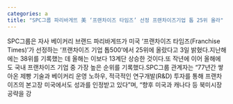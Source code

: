 ```yaml
---
categories: a
title: "SPC그룹 파리바게뜨 美 ‘프랜차이즈 타임즈’ 선정 프랜차이즈기업 톱 25위 올라"
---
```

SPC그룹은 자사 베이커리 브랜드 파리바게뜨가 미국 ‘프랜차이즈 타임즈(Franchise Times)’가 선정하는 ‘프랜차이즈 기업 톱500’에서 25위에 올랐다고 3일 밝혔다.지난해에는 38위를 기록했는 데 올해는 이보다 13계단 상승한 것이다.또 작년에 이어 올해에도 국내 프랜차이즈 기업 중 가장 높은 순위를 기록했다.SPC그룹 관계자는 “77년간 쌓아온 제빵 기술과 베이커리 운영 노하우, 적극적인 연구개발(R&D) 투자를 통해 프랜차이즈의 본고장 미국에서도 성과를 인정받고 있다”며, “향후 미국과 캐나다 등 북미시장 공략을 강
